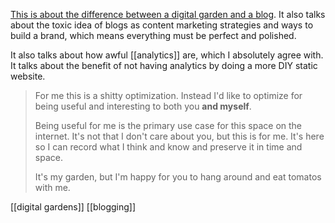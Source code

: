 [This is about the difference between a digital garden and a blog](https://joelhooks.com/on-writing-more). It also talks about the toxic idea of blogs as content marketing strategies and ways to build a brand, which means everything must be perfect and polished.

It also talks about how awful [[analytics]] are, which I absolutely agree with. It talks about the benefit of not having analytics by doing a more DIY static website.

> For me this is a shitty optimization. Instead I'd like to optimize for being useful and interesting to both you **and myself**.
> 
> Being useful for me is the primary use case for this space on the internet. It's not that I don't care about you, but this is for me. It's here so I can record what I think and know and preserve it in time and space.
> 
> It's my garden, but I'm happy for you to hang around and eat tomatos with me.

[[digital gardens]]
[[blogging]]
